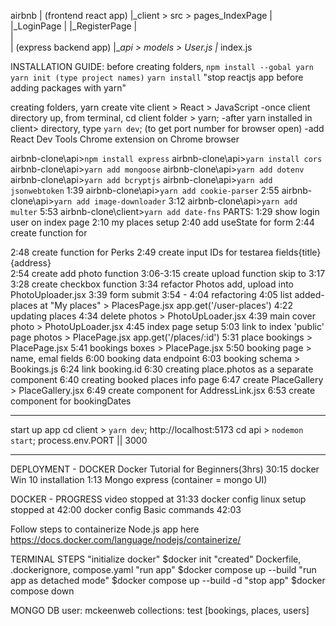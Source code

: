 airbnb
  | (frontend react app)
  |_client > src > pages_IndexPage
  |                     |_LoginPage
  |                     |_RegisterPage
  |     
  |                      
  |  (express backend app) 
  |__api > models > User.js
        |_ index.js


INSTALLATION GUIDE:
before creating folders,
`npm install --gobal yarn` 
`yarn init (type project names)`
`yarn install`
"stop reactjs app before adding packages with yarn"

creating folders,
yarn create vite client > React > JavaScript
-once client directory up, from terminal, cd client folder > yarn;
-after yarn installed in client> directory, type `yarn dev`; (to get port number for browser open)
-add React Dev Tools Chrome extension on Chrome browser

airbnb-clone\api>`npm install express` 
airbnb-clone\api>`yarn install cors`
airbnb-clone\api>`yarn add mongoose`
airbnb-clone\api>`yarn add dotenv`
airbnb-clone\api>`yarn add bcryptjs`
airbnb-clone\api>`yarn add jsonwebtoken`
1:39 airbnb-clone\api>`yarn add cookie-parser`
2:55 airbnb-clone\api>`yarn add image-downloader`
3:12 airbnb-clone\api>`yarn add multer`
5:53 airbnb-clone\client>`yarn add date-fns`
PARTS:
1:29 show login user on index page
2:10 my places setup
2:40 add useState for form
2:44 create function for <div>
2:48 create function for Perks
2:49 create input IDs for testarea fields{title}{address}                                       
2:54 create add photo function
3:06-3:15 create upload function skip to 3:17
3:28 create checkbox function
3:34 refactor Photos add, upload into PhotoUploader.jsx
3:39 form submit 
3:54 - 4:04 refactoring
4:05 list added-places at "My places" > PlacesPage.jsx
      app.get('/user-places')
4:22 updating places 
4:34 delete photos > PhotoUpLoader.jsx
4:39 main cover photo > PhotoUpLoader.jsx
4:45 index page setup
5:03 link to index 'public' page photos > PlacePage.jsx
      app.get('/places/:id')
5:31 place bookings > PlacePage.jsx 
5:41 bookings boxes > PlacePage.jsx
5:50 booking page > name, emal fields
6:00 booking data endpoint
6:03 booking schema > Bookings.js
6:24 link booking.id
6:30 creating place.photos as a separate component
6:40 creating booked places info page
6:47 create PlaceGallery > PlaceGallery.jsx
6:49 create component for AddressLink.jsx
6:53 create component for bookingDates

______________________________________________________
start up app
cd client > `yarn dev`;
http://localhost:5173
cd api > `nodemon start`;
process.env.PORT || 3000
______________________________________________________

DEPLOYMENT - DOCKER
Docker Tutorial for Beginners(3hrs)
30:15 docker Win 10 installation
1:13 Mongo express (container = mongo UI)

DOCKER - PROGRESS 
video stopped at 31:33 docker config
linux setup stopped at 42:00 docker config
Basic commands 42:03

Follow steps to containerize Node.js app here
https://docs.docker.com/language/nodejs/containerize/

TERMINAL STEPS
"initialize docker" $docker init
"created" Dockerfile, .dockerignore, compose.yaml
"run app" $docker compose up --build
"run app as detached mode" $docker compose up --build -d
"stop app" $docker compose down

MONGO DB 
user: mckeenweb
collections: test [bookings, places, users]

